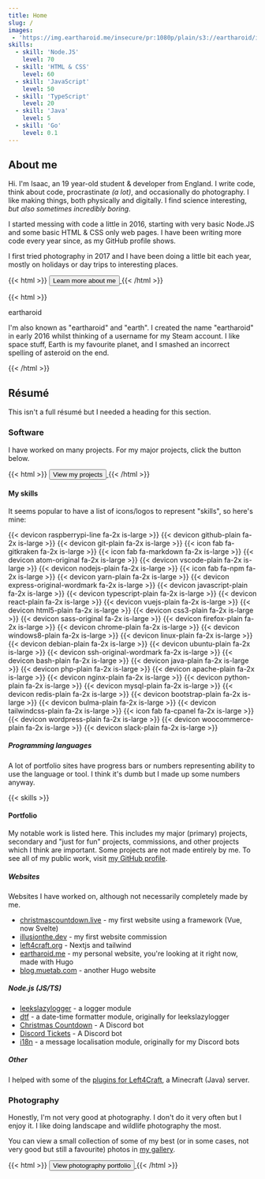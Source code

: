 ```yaml
---
title: Home
slug: /
images:
 - 'https://img.eartharoid.me/insecure/pr:1080p/plain/s3://eartharoid/images/p/earth-sunset-from-space.jpg@webp'
skills:
  - skill: 'Node.JS'
    level: 70
  - skill: 'HTML & CSS'
    level: 60
  - skill: 'JavaScript'
    level: 50
  - skill: 'TypeScript'
    level: 20
  - skill: 'Java'
    level: 5
  - skill: 'Go'
    level: 0.1
---
```


## About me

Hi. I'm Isaac, an 19 year-old student & developer from England. I write code, think about code, procrastinate *(a lot)*, and occasionally do photography. I like making things, both physically and digitally. I find science interesting, *but also sometimes incredibly boring*.

I started messing with code a little in 2016, starting with very basic Node.JS and some basic HTML & CSS only web pages. I have been writing more code every year since, as my GitHub profile shows.

I first tried photography in 2017 and I have been doing a little bit each year, mostly on holidays or day trips to interesting places.

{{< html >}}
<a href='/about'>
  <button class='button is-info is-outlined mt-2'>
    <span>Learn more about me</span>
    <span class='icon'>
      <i class='fas fa-chevron-right'></i>
    </span>
  </button>
</a>
{{< /html >}}

{{< html >}}
<div class="card my-6">
	<div class="card-content">
		<p class="title">eartharoid</p>
		<p>
			I'm also known as "eartharoid" and "earth". I created the name "eartharoid" in early 2016 whilst
			thinking of a username for my Steam account. I like space stuff, Earth is my favourite planet, and I
			smashed an incorrect spelling of asteroid on the end.
		</p>
	</div>
</div>
{{< /html >}}

## Résumé

This isn't a full résumé but I needed a heading for this section.

<!-- {{< html >}}
<a href='https://static.eartharoid.me/files/my-resume.pdf'>
  <button class='button is-info is-outlined mt-2 mb-4'>
    <span>View my full résumé</span>
    <span class='icon'>
      <i class='fas fa-chevron-right'></i>
    </span>
  </button>
</a>
{{< /html >}} -->

### Software

I have worked on many projects. For my major projects, click the button below.

{{< html >}}
<a href='/projects'>
  <button class='button is-info is-outlined mt-2 mb-6'>
    <span>View my projects</span>
    <span class='icon'>
      <i class='fas fa-chevron-right'></i>
    </span>
  </button>
</a>
{{< /html >}}

#### My skills

It seems popular to have a list of icons/logos to represent "skills", so here's mine:

{{< devicon raspberrypi-line fa-2x is-large >}}
{{< devicon github-plain fa-2x is-large >}}
{{< devicon git-plain fa-2x is-large >}}
{{< icon fab fa-gitkraken fa-2x is-large >}}
{{< icon fab fa-markdown fa-2x is-large >}}
{{< devicon atom-original fa-2x is-large >}}
{{< devicon vscode-plain fa-2x is-large >}}
{{< devicon nodejs-plain fa-2x is-large >}}
{{< icon fab fa-npm fa-2x is-large >}}
{{< devicon yarn-plain fa-2x is-large >}}
{{< devicon express-original-wordmark fa-2x is-large >}}
{{< devicon javascript-plain fa-2x is-large >}}
{{< devicon typescript-plain fa-2x is-large >}}
{{< devicon react-plain fa-2x is-large >}}
{{< devicon vuejs-plain fa-2x is-large >}}
{{< devicon html5-plain fa-2x is-large >}}
{{< devicon css3-plain fa-2x is-large >}}
{{< devicon sass-original fa-2x is-large >}}
{{< devicon firefox-plain fa-2x is-large >}}
{{< devicon chrome-plain fa-2x is-large >}}
{{< devicon windows8-plain fa-2x is-large >}}
{{< devicon linux-plain fa-2x is-large >}}
{{< devicon debian-plain fa-2x is-large >}}
{{< devicon ubuntu-plain fa-2x is-large >}}
{{< devicon ssh-original-wordmark fa-2x is-large >}}
{{< devicon bash-plain fa-2x is-large >}}
{{< devicon java-plain fa-2x is-large >}}
{{< devicon php-plain fa-2x is-large >}}
{{< devicon apache-plain fa-2x is-large >}}
{{< devicon nginx-plain fa-2x is-large >}}
{{< devicon python-plain fa-2x is-large >}}
{{< devicon mysql-plain fa-2x is-large >}}
{{< devicon redis-plain fa-2x is-large >}}
{{< devicon bootstrap-plain fa-2x is-large >}}
{{< devicon bulma-plain fa-2x is-large >}}
{{< devicon tailwindcss-plain fa-2x is-large >}}
{{< icon fab fa-cpanel fa-2x is-large >}}
{{< devicon wordpress-plain fa-2x is-large >}}
{{< devicon woocommerce-plain fa-2x is-large >}}
{{< devicon slack-plain fa-2x is-large >}}

##### Programming languages

A lot of portfolio sites have progress bars or numbers representing ability to use the language or tool. I think it's dumb but I made up some numbers anyway.

{{< skills >}}

#### Portfolio

My notable work is listed here. This includes my major (primary) projects, secondary and "just for fun" projects, commissions, and other projects which I think are important. Some projects are not made entirely by me. To see all of my public work, visit [my GitHub profile](https://github.com/eartharoid).

##### Websites

Websites I have worked on, although not necessarily completely made by me.

- [christmascountdown.live](https://christmascoutdown.live) - my first website using a framework (Vue, now Svelte)
- [illusionthe.dev](https://www.illusionthe.dev) - my first website commission
- [left4craft.org](https://www.left4craft.org) - Nextjs and tailwind
- [eartharoid.me](https://eartharoid.me) - my personal website, you're looking at it right now, made with Hugo
- [blog.muetab.com](https://blog.muetab.com) - another Hugo website

##### Node.js (JS/TS)

- [leekslazylogger](https://github.com/eartharoid/leekslazylogger) - a logger module
- [dtf](https://github.com/eartharoid/dtf) - a date-time formatter module, originally for leekslazylogger
- [Christmas Countdown](https://github.com/christmas-countdown/bot) - A Discord bot
- [Discord Tickets](https://github.com/discord-tickets) - A Discord bot
- [i18n](https://github.com/eartharoid/i18n) - a message localisation module, originally for my Discord bots

##### Other

I helped with some of the [plugins for Left4Craft](https://github.com/left4craft), a Minecraft (Java) server.

### Photography

Honestly, I'm not very good at photography. I don't do it very often but I enjoy it. I like doing landscape and wildlife photography the most.

You can view a small collection of some of my best (or in some cases, not very good but still a favourite) photos in [my gallery](/gallery).

{{< html >}}
<a href='/gallery'>
  <button class='button is-info is-outlined mt-2'>
    <span>View photography portfolio</span>
    <span class='icon'>
      <i class='fas fa-chevron-right'></i>
    </span>
  </button>
</a>
{{< /html >}}
